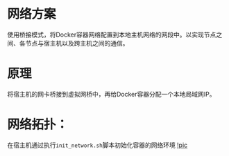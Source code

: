 
# 网络方案
使用桥接模式，将Docker容器网络配置到本地主机网络的网段中。以实现节点之间、各节点与宿主机以及跨主机之间的通信。

# 原理
将宿主机的网卡桥接到虚拟网桥中，再给Docker容器分配一个本地局域网IP。

# 网络拓扑：
在宿主机通过执行`init_network.sh`脚本初始化容器的网络环境
[!pic](https://github.com/gerryyang/mac-utils/blob/master/tools/docker/network/1.png)



